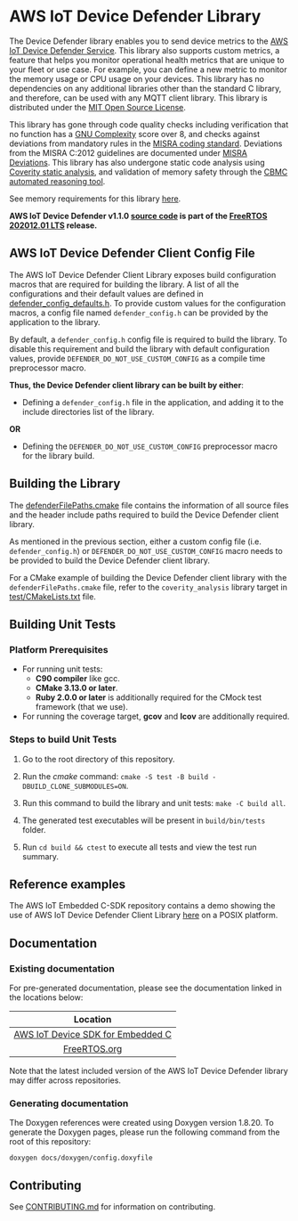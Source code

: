 # AWS IoT Device Defender Library

The Device Defender library enables you to send device metrics to the [AWS IoT Device Defender Service](https://aws.amazon.com/iot-device-defender/).
This library also supports custom metrics, a feature that helps you monitor operational health metrics that are unique to your fleet or use case. For example, you can define a new metric to monitor the memory usage or CPU usage on your devices.
This library has no dependencies on any additional libraries other than the
standard C library, and therefore, can be used with any MQTT client library.
This library is distributed under the [MIT Open Source License](LICENSE).

This library has gone through code quality checks including verification that no
function has a [GNU Complexity](https://www.gnu.org/software/complexity/manual/complexity.html)
score over 8, and checks against deviations from mandatory rules in the
[MISRA coding standard](https://www.misra.org.uk).
Deviations from the MISRA C:2012 guidelines are documented under [MISRA Deviations](MISRA.md).
This library has also undergone static code analysis using [Coverity static analysis](https://scan.coverity.com/),
and validation of memory safety through the [CBMC automated reasoning tool](https://www.cprover.org/cbmc/).

See memory requirements for this library [here](./docs/doxygen/include/size_table.md).

**AWS IoT Device Defender v1.1.0 [source code](https://github.com/aws/Device-Defender-for-AWS-IoT-embedded-sdk/tree/v1.1.0/source) is part of the [FreeRTOS 202012.01 LTS](https://github.com/FreeRTOS/FreeRTOS-LTS/tree/202012.01-LTS) release.**

## AWS IoT Device Defender Client Config File

The AWS IoT Device Defender Client Library exposes build configuration macros
that are required for building the library. A list of all the configurations and
their default values are defined in
[defender_config_defaults.h](source/include/defender_config_defaults.h).
To provide custom values for the configuration macros, a config file named
`defender_config.h` can be provided by the application to the library.

By default, a `defender_config.h` config file is required to build the library.
To disable this requirement and build the library with default configuration
values, provide `DEFENDER_DO_NOT_USE_CUSTOM_CONFIG` as a compile time
preprocessor macro.

**Thus, the Device Defender client library can be built by either**:
* Defining a `defender_config.h` file in the application, and adding it to the
include directories list of the library.

**OR**

* Defining the `DEFENDER_DO_NOT_USE_CUSTOM_CONFIG` preprocessor macro for the
library build.

## Building the Library

The [defenderFilePaths.cmake](defenderFilePaths.cmake) file contains the
information of all source files and the header include paths required to build
the Device Defender client library.

As mentioned in the previous section, either a custom config file
(i.e. `defender_config.h`) or `DEFENDER_DO_NOT_USE_CUSTOM_CONFIG` macro needs to
be provided to build the Device Defender client library.

For a CMake example of building the Device Defender client library with the
`defenderFilePaths.cmake` file, refer to the `coverity_analysis` library target
in [test/CMakeLists.txt](test/CMakeLists.txt) file.

## Building Unit Tests

### Platform Prerequisites

- For running unit tests:
    - **C90 compiler** like gcc.
    - **CMake 3.13.0 or later**.
    - **Ruby 2.0.0 or later** is additionally required for the CMock test framework (that we use).
- For running the coverage target, **gcov** and **lcov** are additionally required.

### Steps to build **Unit Tests**

1. Go to the root directory of this repository.

1. Run the *cmake* command: `cmake -S test -B build -DBUILD_CLONE_SUBMODULES=ON`.

1. Run this command to build the library and unit tests: `make -C build all`.

1. The generated test executables will be present in `build/bin/tests` folder.

1. Run `cd build && ctest` to execute all tests and view the test run summary.

## Reference examples

The AWS IoT Embedded C-SDK repository contains a demo showing the use of AWS IoT
Device Defender Client Library [here](https://github.com/aws/aws-iot-device-sdk-embedded-C/tree/main/demos/defender/defender_demo_json)
on a POSIX platform.

## Documentation

### Existing documentation
For pre-generated documentation, please see the documentation linked in the locations below:

| Location |
| :-: |
| [AWS IoT Device SDK for Embedded C](https://github.com/aws/aws-iot-device-sdk-embedded-C#releases-and-documentation) |
| [FreeRTOS.org](https://freertos.org/Documentation/api-ref/device-defender-for-aws-iot-embedded-sdk/docs/doxygen/output/html/index.html) |

Note that the latest included version of the AWS IoT Device Defender library may differ across repositories.

### Generating documentation

The Doxygen references were created using Doxygen version 1.8.20. To generate the
Doxygen pages, please run the following command from the root of this repository:

```shell
doxygen docs/doxygen/config.doxyfile
```

## Contributing

See [CONTRIBUTING.md](./.github/CONTRIBUTING.md) for information on contributing.
